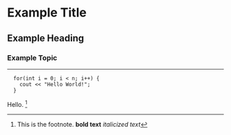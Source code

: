 # Example Title
## Example Heading
### Example Topic
---
  ```
    for(int i = 0; i < n; i++) {
      cout << "Hello World!";
    }
  ```
  Hello. [^1]
  [^1]: This is the footnote.
  **bold text**
  *italicized text*
